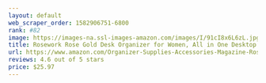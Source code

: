 ```yaml
---
layout: default 
﻿web_scraper_order: 1582906751-6800
rank: #82
image: https://images-na.ssl-images-amazon.com/images/I/91cI8x6L6zL.jpg
title: Rosework Rose Gold Desk Organizer for Women, All in One Desktop Organizer with Pen Holder,…
url: https://www.amazon.com/Organizer-Supplies-Accessories-Magazine-Rosegold/dp/B07KS9D7FZ/ref=zg_mw_office-products_82?_encoding=UTF8&psc=1&refRID=Y9VNBM18FDP0BQYNCJ3S
reviews: 4.6 out of 5 stars
price: $25.97 
---
```

